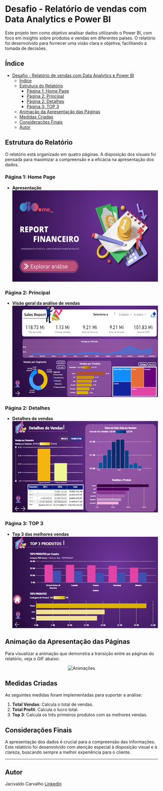 # Desafio - Relatório de vendas com Data Analytics e Power BI

Este projeto tem como objetivo analisar dados utilizando o Power BI, com foco em insights sobre produtos e vendas em diferentes países. O relatório foi desenvolvido para fornecer uma visão clara e objetiva, facilitando a tomada de decisões.

## Índice
- [Desafio - Relatório de vendas com Data Analytics e Power BI](#desafio---relatório-de-vendas-com-data-analytics-e-power-bi)
  - [Índice](#índice)
  - [Estrutura do Relatório](#estrutura-do-relatório)
    - [Página 1: Home Page](#página-1-home-page)
    - [Página 2: Principal](#página-2-principal)
    - [Página 2: Detalhes](#página-2-detalhes)
    - [Página 3: TOP 3](#página-3-top-3)
  - [Animação da Apresentação das Páginas](#animação-da-apresentação-das-páginas)
  - [Medidas Criadas](#medidas-criadas)
  - [Considerações Finais](#considerações-finais)
  - [Autor](#autor)

## Estrutura do Relatório
O relatório está organizado em quatro páginas. A disposição dos visuais foi pensada para maximizar a compreensão e a eficácia na apresentação dos dados.

### Página 1: Home Page
- **Apresentação**
  <div style="text-align: center;">
  <img src="/PowerBI/Desafio7/figure/figure1_home.png" alt="Apresentação" width="500" height="300">
  </div>


### Página 2: Principal
- **Visão geral da análise de vendas**
  <div style="text-align: center;">
  <img src="/PowerBI/Desafio7/figure/figure2_principal.png" alt="Página Principal" width="500" height="300">
  </div>

### Página 2: Detalhes
- **Detalhes de vendas**
  <div style="text-align: center;">
  <img src="/PowerBI/Desafio7/figure/figure3_detalhes.png" alt="Detalhes de vendas" width="500" height="300">
  </div>

### Página 3: TOP 3
- **Top 3 das melhores vendas**
  <div style="text-align: center;">
  <img src="/PowerBI/Desafio7/figure/figure4_top3.png" alt="Detalhes de vendas" width="500" height="300">
  </div>

## Animação da Apresentação das Páginas
Para visualizar a animação que demonstra a transição entre as páginas do relatório, veja o GIF abaixo:

  <div style="text-align: center;">
  <img src="/PowerBI/Desafio7/gif/desafio7_powerbi.gif" alt="Animações" width="500" height="300">
  </div>

## Medidas Criadas
As seguintes medidas foram implementadas para suportar a análise:

1. **Total Vendas**: Calcula o total de vendas.
2. **Total Profit**: Calcula o lucro total.
3. **Top 3**: Calcula os três primeiros produtos com as melhores vendas.

## Considerações Finais
A apresentação dos dados é crucial para a compreensão das informações. 
Este relatório foi desenvolvido com atenção especial à disposição visual e à clareza, buscando sempre a melhor experiência para o cliente.

---

## Autor

Jacivaldo Carvalho [LinkedIn](https://www.linkedin.com/in/jacivaldocarvalho/)